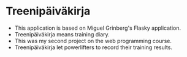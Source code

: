 Treenipäiväkirja
======

* This application is based on Miguel Grinberg's Flasky application.
* Treenipäiväkirja means training diary.
* This was my second project on the web programming course.
* Treenipäiväkirja let powerlifters to record their training results.
